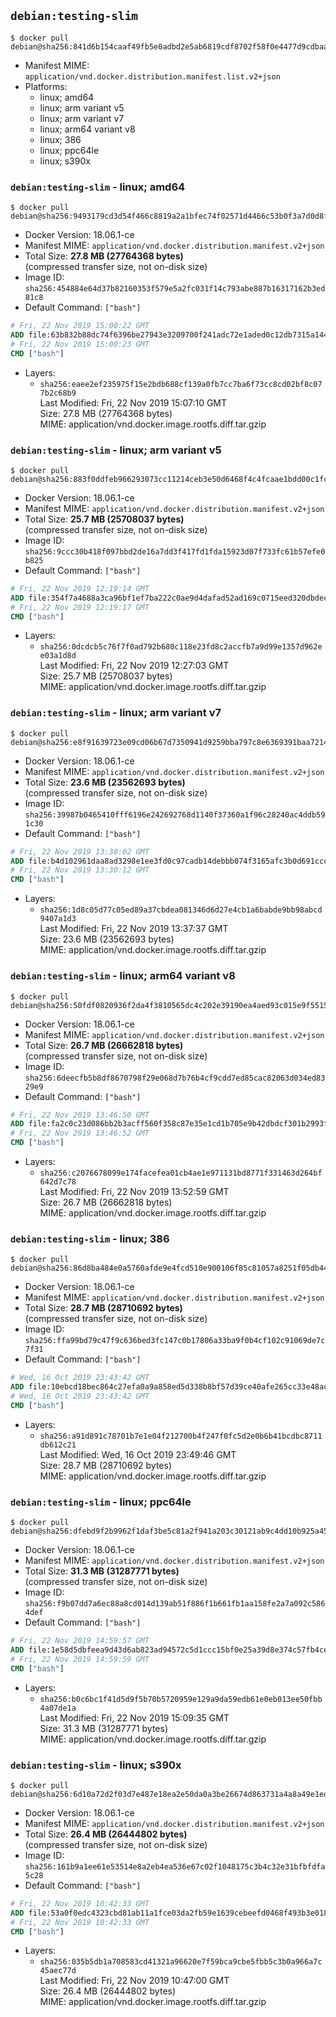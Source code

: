 ## `debian:testing-slim`

```console
$ docker pull debian@sha256:841d6b154caaf49fb5e0adbd2e5ab6819cdf8702f58f0e4477d9cdbaa1969b43
```

-	Manifest MIME: `application/vnd.docker.distribution.manifest.list.v2+json`
-	Platforms:
	-	linux; amd64
	-	linux; arm variant v5
	-	linux; arm variant v7
	-	linux; arm64 variant v8
	-	linux; 386
	-	linux; ppc64le
	-	linux; s390x

### `debian:testing-slim` - linux; amd64

```console
$ docker pull debian@sha256:9493179cd3d54f466c8819a2a1bfec74f02571d4466c53b0f3a7d0d8f93c8193
```

-	Docker Version: 18.06.1-ce
-	Manifest MIME: `application/vnd.docker.distribution.manifest.v2+json`
-	Total Size: **27.8 MB (27764368 bytes)**  
	(compressed transfer size, not on-disk size)
-	Image ID: `sha256:454884e64d37b82160353f579e5a2fc031f14c793abe887b16317162b3ed81c8`
-	Default Command: `["bash"]`

```dockerfile
# Fri, 22 Nov 2019 15:00:22 GMT
ADD file:63b832b88dc74f6396be27943e3209700f241adc72e1aded0c12db7315a144ab in / 
# Fri, 22 Nov 2019 15:00:23 GMT
CMD ["bash"]
```

-	Layers:
	-	`sha256:eaee2ef235975f15e2bdb688cf139a0fb7cc7ba6f73cc8cd02bf8c077b2c68b9`  
		Last Modified: Fri, 22 Nov 2019 15:07:10 GMT  
		Size: 27.8 MB (27764368 bytes)  
		MIME: application/vnd.docker.image.rootfs.diff.tar.gzip

### `debian:testing-slim` - linux; arm variant v5

```console
$ docker pull debian@sha256:883f0ddfeb966293073cc11214ceb3e50d6468f4c4fcaae1bdd00c1fca1907b5
```

-	Docker Version: 18.06.1-ce
-	Manifest MIME: `application/vnd.docker.distribution.manifest.v2+json`
-	Total Size: **25.7 MB (25708037 bytes)**  
	(compressed transfer size, not on-disk size)
-	Image ID: `sha256:9ccc30b418f097bbd2de16a7dd3f417fd1fda15923d07f733fc61b57efe0b825`
-	Default Command: `["bash"]`

```dockerfile
# Fri, 22 Nov 2019 12:19:14 GMT
ADD file:354f7a4688a3ca96bf1ef7ba222c0ae9d4dafad52ad169c0715eed320dbdec99 in / 
# Fri, 22 Nov 2019 12:19:17 GMT
CMD ["bash"]
```

-	Layers:
	-	`sha256:0dcdcb5c76f7f0ad792b680c118e23fd8c2accfb7a9d99e1357d962ee03a1d8d`  
		Last Modified: Fri, 22 Nov 2019 12:27:03 GMT  
		Size: 25.7 MB (25708037 bytes)  
		MIME: application/vnd.docker.image.rootfs.diff.tar.gzip

### `debian:testing-slim` - linux; arm variant v7

```console
$ docker pull debian@sha256:e8f91639723e09cd06b67d7350941d9259bba797c8e6369391baa72140626b01
```

-	Docker Version: 18.06.1-ce
-	Manifest MIME: `application/vnd.docker.distribution.manifest.v2+json`
-	Total Size: **23.6 MB (23562693 bytes)**  
	(compressed transfer size, not on-disk size)
-	Image ID: `sha256:39987b0465410fff6196e242692768d1140f37360a1f96c28240ac4ddb591c30`
-	Default Command: `["bash"]`

```dockerfile
# Fri, 22 Nov 2019 13:30:02 GMT
ADD file:b4d102961daa8ad3298e1ee3fd0c97cadb14debbb074f3165afc3b0d691ccc30 in / 
# Fri, 22 Nov 2019 13:30:12 GMT
CMD ["bash"]
```

-	Layers:
	-	`sha256:1d8c05d77c05ed89a37cbdea081346d6d27e4cb1a6babde9bb98abcd9407a1d3`  
		Last Modified: Fri, 22 Nov 2019 13:37:37 GMT  
		Size: 23.6 MB (23562693 bytes)  
		MIME: application/vnd.docker.image.rootfs.diff.tar.gzip

### `debian:testing-slim` - linux; arm64 variant v8

```console
$ docker pull debian@sha256:50fdf0820936f2da4f3810565dc4c202e39190ea4aed93c015e9f5515d3bcf18
```

-	Docker Version: 18.06.1-ce
-	Manifest MIME: `application/vnd.docker.distribution.manifest.v2+json`
-	Total Size: **26.7 MB (26662818 bytes)**  
	(compressed transfer size, not on-disk size)
-	Image ID: `sha256:6deecfb5b8df8670798f29e068d7b76b4cf9cdd7ed85cac82063d034ed8329e9`
-	Default Command: `["bash"]`

```dockerfile
# Fri, 22 Nov 2019 13:46:50 GMT
ADD file:fa2c0c23d086bb2b3acff560f358c87e35e1cd1b705e9b42dbdcf301b2993f4b in / 
# Fri, 22 Nov 2019 13:46:52 GMT
CMD ["bash"]
```

-	Layers:
	-	`sha256:c2076678099e174facefea01cb4ae1e971131bd8771f331463d264bf642d7c78`  
		Last Modified: Fri, 22 Nov 2019 13:52:59 GMT  
		Size: 26.7 MB (26662818 bytes)  
		MIME: application/vnd.docker.image.rootfs.diff.tar.gzip

### `debian:testing-slim` - linux; 386

```console
$ docker pull debian@sha256:86d8ba484e0a5760afde9e4fcd510e900106f85c81057a8251f05db44781e388
```

-	Docker Version: 18.06.1-ce
-	Manifest MIME: `application/vnd.docker.distribution.manifest.v2+json`
-	Total Size: **28.7 MB (28710692 bytes)**  
	(compressed transfer size, not on-disk size)
-	Image ID: `sha256:ffa99bd79c47f9c636bed3fc147c0b17806a33ba9f0b4cf102c91069de7c7f31`
-	Default Command: `["bash"]`

```dockerfile
# Wed, 16 Oct 2019 23:43:42 GMT
ADD file:10ebcd18bec864c27efa0a9a858ed5d338b8bf57d39ce40afe265cc33e48acc5 in / 
# Wed, 16 Oct 2019 23:43:42 GMT
CMD ["bash"]
```

-	Layers:
	-	`sha256:a91d891c78701b7e1e04f212700b4f247f0fc5d2e0b6b41bcdbc8711db612c21`  
		Last Modified: Wed, 16 Oct 2019 23:49:46 GMT  
		Size: 28.7 MB (28710692 bytes)  
		MIME: application/vnd.docker.image.rootfs.diff.tar.gzip

### `debian:testing-slim` - linux; ppc64le

```console
$ docker pull debian@sha256:dfebd9f2b9962f1daf3be5c81a2f941a203c30121ab9c4dd10b925a456024396
```

-	Docker Version: 18.06.1-ce
-	Manifest MIME: `application/vnd.docker.distribution.manifest.v2+json`
-	Total Size: **31.3 MB (31287771 bytes)**  
	(compressed transfer size, not on-disk size)
-	Image ID: `sha256:f9b07dd7a6ec88a8cd014d139ab51f886f1b661fb1aa158fe2a7a092c5864def`
-	Default Command: `["bash"]`

```dockerfile
# Fri, 22 Nov 2019 14:59:57 GMT
ADD file:1e58d5dbfeea9d43d6ab823ad94572c5d1ccc15bf0e25a39d8e374c57fb4ce54 in / 
# Fri, 22 Nov 2019 14:59:59 GMT
CMD ["bash"]
```

-	Layers:
	-	`sha256:b0c6bc1f41d5d9f5b70b5720959e129a9da59edb61e0eb013ee50fbb4a07de1a`  
		Last Modified: Fri, 22 Nov 2019 15:09:35 GMT  
		Size: 31.3 MB (31287771 bytes)  
		MIME: application/vnd.docker.image.rootfs.diff.tar.gzip

### `debian:testing-slim` - linux; s390x

```console
$ docker pull debian@sha256:6d10a72d2f03d7e487e18ea2e50da0a3be26674d863731a4a8a49e1ed0e476bd
```

-	Docker Version: 18.06.1-ce
-	Manifest MIME: `application/vnd.docker.distribution.manifest.v2+json`
-	Total Size: **26.4 MB (26444802 bytes)**  
	(compressed transfer size, not on-disk size)
-	Image ID: `sha256:161b9a1ee61e53514e8a2eb4ea536e67c02f1048175c3b4c32e31bfbfdfa5c28`
-	Default Command: `["bash"]`

```dockerfile
# Fri, 22 Nov 2019 10:42:33 GMT
ADD file:53a0f0edc4323cbd81ab11a1fce03da2fb59e1639cebeefd0468f493b3e01870 in / 
# Fri, 22 Nov 2019 10:42:33 GMT
CMD ["bash"]
```

-	Layers:
	-	`sha256:035b5db1a708583cd41321a96620e7f59bca9cbe5fbb5c3b0a966a7c45aec77d`  
		Last Modified: Fri, 22 Nov 2019 10:47:00 GMT  
		Size: 26.4 MB (26444802 bytes)  
		MIME: application/vnd.docker.image.rootfs.diff.tar.gzip
